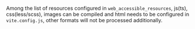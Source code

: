 Among the list of resources configured in `web_accessible_resources`, js(ts), css(less/scss), images can be compiled and html needs to be configured in
`vite.config.js`, other formats will not be processed additionally.